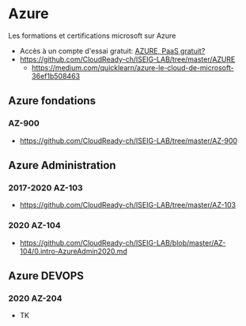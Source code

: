 # Azure
Les formations et certifications microsoft sur Azure
* Accès à un compte d'essai gratuit: [AZURE, PaaS gratuit?](https://medium.com/cloudready-ch/azure-paas-gratuit-886f9e792181)
* https://github.com/CloudReady-ch/ISEIG-LAB/tree/master/AZURE
  * https://medium.com/quicklearn/azure-le-cloud-de-microsoft-36ef1b508463

## Azure fondations
### AZ-900
* https://github.com/CloudReady-ch/ISEIG-LAB/tree/master/AZ-900

## Azure Administration
### 2017-2020 AZ-103
* https://github.com/CloudReady-ch/ISEIG-LAB/tree/master/AZ-103
### 2020 AZ-104
* https://github.com/CloudReady-ch/ISEIG-LAB/blob/master/AZ-104/0.intro-AzureAdmin2020.md

## Azure DEVOPS
### 2020 AZ-204
* TK

